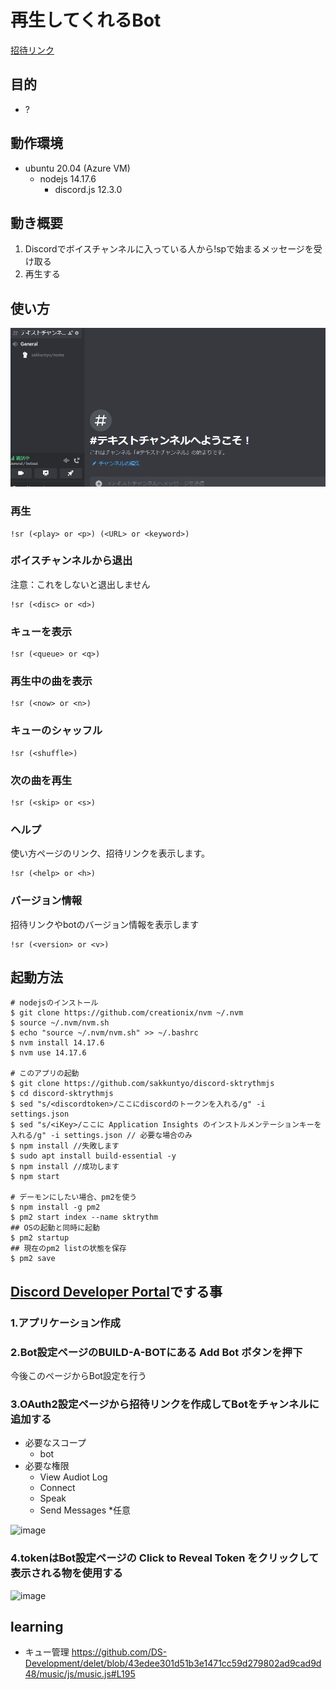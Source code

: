 # 再生してくれるBot

[招待リンク](https://discord.com/api/oauth2/authorize?client_id=889584860308570113&permissions=3147904&scope=bot)

## 目的

- ?

## 動作環境

- ubuntu 20.04 (Azure VM)
  - nodejs 14.17.6
    - discord.js 12.3.0

## 動き概要

1. Discordでボイスチャンネルに入っている人から!spで始まるメッセージを受け取る
2. 再生する

## 使い方

![](./howtouse.gif)

### 再生

```
!sr (<play> or <p>) (<URL> or <keyword>)
```

### ボイスチャンネルから退出

注意：これをしないと退出しません

```
!sr (<disc> or <d>)
```

### キューを表示

```
!sr (<queue> or <q>)
``` 

### 再生中の曲を表示

```
!sr (<now> or <n>)
``` 

### キューのシャッフル

```
!sr (<shuffle>)
``` 

### 次の曲を再生

```
!sr (<skip> or <s>)
```

### ヘルプ

使い方ページのリンク、招待リンクを表示します。

```
!sr (<help> or <h>)
```

### バージョン情報

招待リンクやbotのバージョン情報を表示します

```
!sr (<version> or <v>)
```

## 起動方法

```
# nodejsのインストール
$ git clone https://github.com/creationix/nvm ~/.nvm
$ source ~/.nvm/nvm.sh
$ echo "source ~/.nvm/nvm.sh" >> ~/.bashrc
$ nvm install 14.17.6
$ nvm use 14.17.6

# このアプリの起動
$ git clone https://github.com/sakkuntyo/discord-sktrythmjs
$ cd discord-sktrythmjs
$ sed "s/<discordtoken>/ここにdiscordのトークンを入れる/g" -i settings.json
$ sed "s/<iKey>/ここに Application Insights のインストルメンテーションキーを入れる/g" -i settings.json // 必要な場合のみ
$ npm install //失敗します
$ sudo apt install build-essential -y
$ npm install //成功します
$ npm start

# デーモンにしたい場合、pm2を使う
$ npm install -g pm2
$ pm2 start index --name sktrythm
## OSの起動と同時に起動
$ pm2 startup
## 現在のpm2 listの状態を保存
$ pm2 save
```

## [Discord Developer Portal](https://discordapp.com/developers/)でする事

### 1.アプリケーション作成

### 2.Bot設定ページのBUILD-A-BOTにある Add Bot ボタンを押下

今後このページからBot設定を行う

### 3.OAuth2設定ページから招待リンクを作成してBotをチャンネルに追加する

- 必要なスコープ
  - bot
- 必要な権限
  - View Audiot Log
  - Connect
  - Speak
  - Send Messages *任意
  
![image](https://user-images.githubusercontent.com/20591351/85919186-1a15b900-b8a4-11ea-9912-d309c18672c6.png)

### 4.tokenはBot設定ページの Click to Reveal Token をクリックして表示される物を使用する

![image](https://user-images.githubusercontent.com/20591351/85919131-880db080-b8a3-11ea-8a26-79aa1eaf35ad.png)


## learning

- キュー管理
https://github.com/DS-Development/delet/blob/43edee301d51b3e1471cc59d279802ad9cad9d48/music/js/music.js#L195
